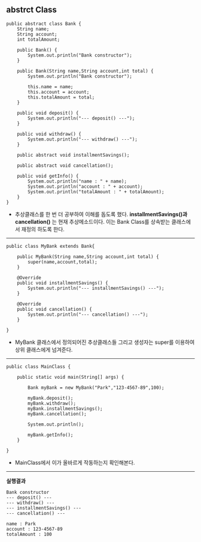 ## abstrct Class


```
public abstract class Bank {
	String name;
	String account;
	int totalAmount;
	
	public Bank() {
		System.out.println("Bank constructor");
	}
	
	public Bank(String name,String account,int total) {
		System.out.println("Bank constructor");
		
		this.name = name;
		this.account = account;
		this.totalAmount = total;
	}
	
	public void deposit() {
		System.out.println("--- deposit() ---");
	}
	
	public void withdraw() {
		System.out.println("--- withdraw() ---");
	}
	
	public abstract void installmentSavings();
	
	public abstract void cancellation();
	
	public void getInfo() {
		System.out.println("name : " + name);
		System.out.println("account : " + account);
		System.out.println("totalAmount : " + totalAmount);
	}
}
```

- 추상클래스를 한 번 더 공부하여 이해를 돕도록 했다. **installmentSavings()과 cancellation()** 는 현재 추상메소드이다.
이는 Bank Class를 상속받는 클래스에서 재정의 하도록 한다.

***

```
public class MyBank extends Bank{
	
	public MyBank(String name,String account,int total) {
		super(name,account,total);
	}

	@Override
	public void installmentSavings() {
		System.out.println("--- installmentSavings() ---");
	}

	@Override
	public void cancellation() {
		System.out.println("--- cancellation() ---");
	}

}
```

- MyBank 클래스에서 정의되어진 추상클래스들 그리고 생성자는 super를 이용하여 상위 클래스에게 넘겨준다.

***

```
public class MainClass {

	public static void main(String[] args) {
		
		Bank myBank = new MyBank("Park","123-4567-89",100);
		
		myBank.deposit();
		myBank.withdraw();
		myBank.installmentSavings();
		myBank.cancellation();
		
		System.out.println();
		
		myBank.getInfo();
	}

}
```

- MainClass에서 이가 올바르게 작동하는지 확인해본다.
***
**실행결과**
```
Bank constructor
--- deposit() ---
--- withdraw() ---
--- installmentSavings() ---
--- cancellation() ---

name : Park
account : 123-4567-89
totalAmount : 100
```
